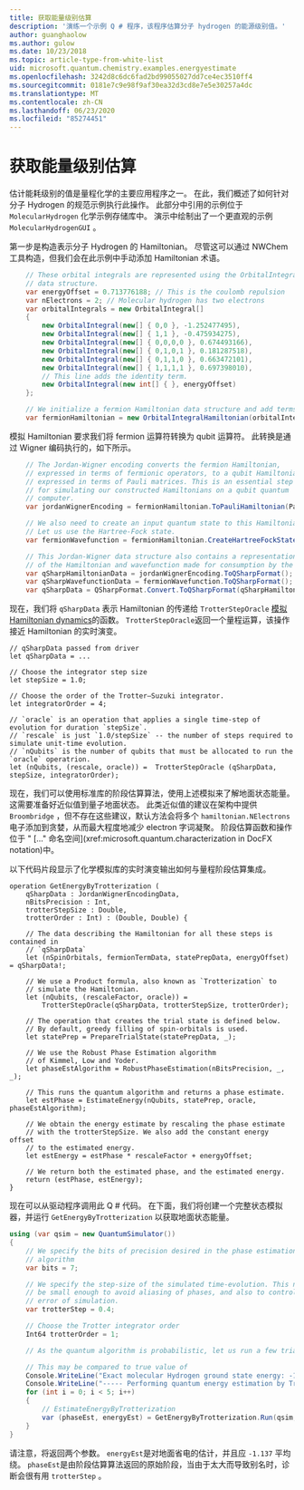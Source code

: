 ```yaml
---
title: 获取能量级别估算
description: '演练一个示例 Q # 程序，该程序估算分子 hydrogen 的能源级别值。'
author: guanghaolow
ms.author: gulow
ms.date: 10/23/2018
ms.topic: article-type-from-white-list
uid: microsoft.quantum.chemistry.examples.energyestimate
ms.openlocfilehash: 3242d8c6dc6fad2bd99055027dd7ce4ec3510ff4
ms.sourcegitcommit: 0181e7c9e98f9af30ea32d3cd8e7e5e30257a4dc
ms.translationtype: MT
ms.contentlocale: zh-CN
ms.lasthandoff: 06/23/2020
ms.locfileid: "85274451"
---
```

# <a name="obtaining-energy-level-estimates"></a>获取能量级别估算
估计能耗级别的值是量程化学的主要应用程序之一。 在此，我们概述了如何针对分子 Hydrogen 的规范示例执行此操作。 此部分中引用的示例位于 `MolecularHydrogen` 化学示例存储库中。 演示中绘制出了一个更直观的示例 `MolecularHydrogenGUI` 。

第一步是构造表示分子 Hydrogen 的 Hamiltonian。 尽管这可以通过 NWChem 工具构造，但我们会在此示例中手动添加 Hamiltonian 术语。

```csharp
    // These orbital integrals are represented using the OrbitalIntegral
    // data structure.
    var energyOffset = 0.713776188; // This is the coulomb repulsion
    var nElectrons = 2; // Molecular hydrogen has two electrons
    var orbitalIntegrals = new OrbitalIntegral[]
    {
        new OrbitalIntegral(new[] { 0,0 }, -1.252477495),
        new OrbitalIntegral(new[] { 1,1 }, -0.475934275),
        new OrbitalIntegral(new[] { 0,0,0,0 }, 0.674493166),
        new OrbitalIntegral(new[] { 0,1,0,1 }, 0.181287518),
        new OrbitalIntegral(new[] { 0,1,1,0 }, 0.663472101),
        new OrbitalIntegral(new[] { 1,1,1,1 }, 0.697398010),
        // This line adds the identity term.
        new OrbitalIntegral(new int[] { }, energyOffset)
    };

    // We initialize a fermion Hamiltonian data structure and add terms to it.
    var fermionHamiltonian = new OrbitalIntegralHamiltonian(orbitalIntegrals).ToFermionHamiltonian();
```

模拟 Hamiltonian 要求我们将 fermion 运算符转换为 qubit 运算符。 此转换是通过 Wigner 编码执行的，如下所示。

```csharp
    // The Jordan-Wigner encoding converts the fermion Hamiltonian, 
    // expressed in terms of fermionic operators, to a qubit Hamiltonian,
    // expressed in terms of Pauli matrices. This is an essential step
    // for simulating our constructed Hamiltonians on a qubit quantum
    // computer.
    var jordanWignerEncoding = fermionHamiltonian.ToPauliHamiltonian(Pauli.QubitEncoding.JordanWigner);

    // We also need to create an input quantum state to this Hamiltonian.
    // Let us use the Hartree-Fock state.
    var fermionWavefunction = fermionHamiltonian.CreateHartreeFockState(nElectrons);

    // This Jordan-Wigner data structure also contains a representation 
    // of the Hamiltonian and wavefunction made for consumption by the Q# operations.
    var qSharpHamiltonianData = jordanWignerEncoding.ToQSharpFormat();
    var qSharpWavefunctionData = fermionWavefunction.ToQSharpFormat();
    var qSharpData = QSharpFormat.Convert.ToQSharpFormat(qSharpHamiltonianData, qSharpWavefunctionData);
```

现在，我们将 `qSharpData` 表示 Hamiltonian 的传递给 `TrotterStepOracle` [模拟 Hamiltonian dynamics](xref:microsoft.quantum.libraries.standard.algorithms)的函数。 `TrotterStepOracle`返回一个量程运算，该操作接近 Hamiltonian 的实时演变。

```qsharp
// qSharpData passed from driver
let qSharpData = ... 

// Choose the integrator step size
let stepSize = 1.0;

// Choose the order of the Trotter—Suzuki integrator.
let integratorOrder = 4;

// `oracle` is an operation that applies a single time-step of evolution for duration `stepSize`.
// `rescale` is just `1.0/stepSize` -- the number of steps required to simulate unit-time evolution.
// `nQubits` is the number of qubits that must be allocated to run the `oracle` operatrion.
let (nQubits, (rescale, oracle)) =  TrotterStepOracle (qSharpData, stepSize, integratorOrder);
```

现在，我们可以使用标准库的阶段估算算法，使用上述模拟来了解地面状态能量。 这需要准备好近似值到量子地面状态。 此类近似值的建议在架构中提供 `Broombridge` ，但不存在这些建议，默认方法会将多个 `hamiltonian.NElectrons` 电子添加到贪婪，从而最大程度地减少 electron 字词凝聚。 阶段估算函数和操作位于 " [..." 命名空间](xref:microsoft.quantum.characterization in DocFX notation)中。

以下代码片段显示了化学模拟库的实时演变输出如何与量程阶段估算集成。

```qsharp
operation GetEnergyByTrotterization (
    qSharpData : JordanWignerEncodingData, 
    nBitsPrecision : Int, 
    trotterStepSize : Double, 
    trotterOrder : Int) : (Double, Double) {
    
    // The data describing the Hamiltonian for all these steps is contained in
    // `qSharpData`
    let (nSpinOrbitals, fermionTermData, statePrepData, energyOffset) = qSharpData!;
    
    // We use a Product formula, also known as `Trotterization` to
    // simulate the Hamiltonian.
    let (nQubits, (rescaleFactor, oracle)) = 
        TrotterStepOracle(qSharpData, trotterStepSize, trotterOrder);
    
    // The operation that creates the trial state is defined below.
    // By default, greedy filling of spin-orbitals is used.
    let statePrep = PrepareTrialState(statePrepData, _);
    
    // We use the Robust Phase Estimation algorithm
    // of Kimmel, Low and Yoder.
    let phaseEstAlgorithm = RobustPhaseEstimation(nBitsPrecision, _, _);
    
    // This runs the quantum algorithm and returns a phase estimate.
    let estPhase = EstimateEnergy(nQubits, statePrep, oracle, phaseEstAlgorithm);
    
    // We obtain the energy estimate by rescaling the phase estimate
    // with the trotterStepSize. We also add the constant energy offset
    // to the estimated energy.
    let estEnergy = estPhase * rescaleFactor + energyOffset;
    
    // We return both the estimated phase, and the estimated energy.
    return (estPhase, estEnergy);
}
```

现在可以从驱动程序调用此 Q # 代码。 在下面，我们将创建一个完整状态模拟器，并运行 `GetEnergyByTrotterization` 以获取地面状态能量。

```csharp
using (var qsim = new QuantumSimulator())
{
    // We specify the bits of precision desired in the phase estimation 
    // algorithm
    var bits = 7;

    // We specify the step-size of the simulated time-evolution. This needs to
    // be small enough to avoid aliasing of phases, and also to control the
    // error of simulation.
    var trotterStep = 0.4;

    // Choose the Trotter integrator order
    Int64 trotterOrder = 1;

    // As the quantum algorithm is probabilistic, let us run a few trials.

    // This may be compared to true value of
    Console.WriteLine("Exact molecular Hydrogen ground state energy: -1.137260278.\n");
    Console.WriteLine("----- Performing quantum energy estimation by Trotter simulation algorithm");
    for (int i = 0; i < 5; i++)
    {
        // EstimateEnergyByTrotterization
        var (phaseEst, energyEst) = GetEnergyByTrotterization.Run(qsim, qSharpData, bits, trotterStep, trotterOrder).Result;
    }
}
```

请注意，将返回两个参数。 `energyEst`是对地面省电的估计，并且应 `-1.137` 平均绕。 `phaseEst`是由阶段估算算法返回的原始阶段，当由于太大而导致别名时，诊断会很有用 `trotterStep` 。
